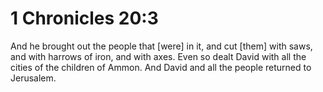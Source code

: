 # 1 Chronicles 20:3

And he brought out the people that [were] in it, and cut [them] with saws, and with harrows of iron, and with axes. Even so dealt David with all the cities of the children of Ammon. And David and all the people returned to Jerusalem.